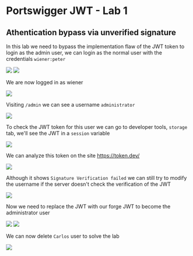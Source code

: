 # Portswigger JWT - Lab 1

## Athentication bypass via unverified signature

In this lab we need to bypass the implementation flaw of the JWT token to login as the admin user, we can login as the normal user with the credentials `wiener:peter`

<img src="https://i.imgur.com/M9fNRy1.png"/>

<img src="https://i.imgur.com/h2lEsQY.png"/>

We are now logged in as wiener

<img src="https://i.imgur.com/GyF9tlI.png"/>

Visiting `/admin` we can see a username `administrator`

<img src="https://i.imgur.com/Aie1Ld9.png"/>

To check the JWT token for this user we can go to developer tools, `storage` tab, we'll see the JWT in a `session` variable

<img src="https://i.imgur.com/72kQZTH.png"/>

We can analyze this token on the site https://token.dev/

<img src="https://i.imgur.com/m1DM1ar.png"/>

Although it shows `Signature Verification failed` we can still try to modify the username if the server doesn't check the verification of the JWT

<img src="https://i.imgur.com/MyG9BZK.png"/>

Now we need to replace the JWT with our forge JWT to become the administrator user

<img src="https://i.imgur.com/JdNjCiM.png"/>

<img src="https://i.imgur.com/jRWVHRK.png"/>

We can now delete `Carlos` user to solve the lab

<img src="https://i.imgur.com/wlM4GoF.png"/>

